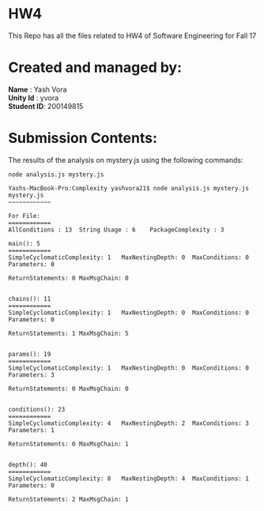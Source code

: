# HW4
This Repo has all the files related to HW4 of Software Engineering for Fall 17

# Created and managed by:
**Name** : Yash Vora <br/>
**Unity Id** : yvora <br/>
**Student ID**: 200149815

# Submission Contents:

The results of the analysis on mystery.js using the following commands:
```
node analysis.js mystery.js
```

```
Yashs-MacBook-Pro:Complexity yashvora21$ node analysis.js mystery.js
mystery.js
~~~~~~~~~~~~

For File:
============
AllConditions : 13	String Usage : 6	PackageComplexity : 3

main(): 5
============
SimpleCyclomaticComplexity: 1	MaxNestingDepth: 0	MaxConditions: 0	Parameters: 0

ReturnStatements: 0	MaxMsgChain: 0


chains(): 11
============
SimpleCyclomaticComplexity: 1	MaxNestingDepth: 0	MaxConditions: 0	Parameters: 0

ReturnStatements: 1	MaxMsgChain: 5


params(): 19
============
SimpleCyclomaticComplexity: 1	MaxNestingDepth: 0	MaxConditions: 0	Parameters: 3

ReturnStatements: 0	MaxMsgChain: 0


conditions(): 23
============
SimpleCyclomaticComplexity: 4	MaxNestingDepth: 2	MaxConditions: 3	Parameters: 1

ReturnStatements: 0	MaxMsgChain: 1


depth(): 40
============
SimpleCyclomaticComplexity: 8	MaxNestingDepth: 4	MaxConditions: 1	Parameters: 0

ReturnStatements: 2	MaxMsgChain: 1

```

